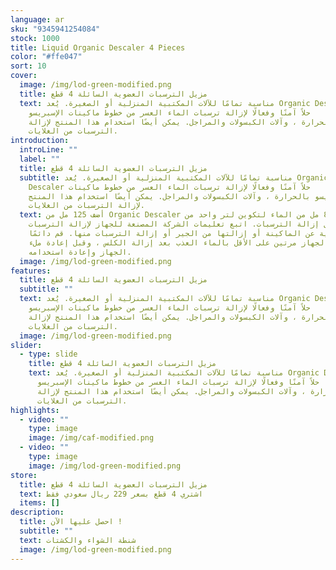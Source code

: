 ```yaml
---
language: ar
sku: "9345941254084"
stock: 1000
title: Liquid Organic Descaler 4 Pieces
color: "#ffe047"
sort: 10
cover:
  image: /img/lod-green-modified.png
  title: مزيل الترسبات العضوية السائلة 4 قطع
  text: مناسبة تمامًا للآلات المكتبية المنزلية أو الصغيرة. يُعد Organic Descaler
    حلاً آمنًا وفعالًا لإزالة ترسبات الماء العسر من خطوط ماكينات الإسبريسو
    بالحرارة ، وآلات الكبسولات والمراجل. يمكن أيضًا استخدام هذا المنتج لإزالة
    الترسبات من الغلايات.
introduction:
  introLine: ""
  label: ""
  title: مزيل الترسبات العضوية السائلة 4 قطع
  subtitle: مناسبة تمامًا للآلات المكتبية المنزلية أو الصغيرة. يُعد Organic
    Descaler حلاً آمنًا وفعالًا لإزالة ترسبات الماء العسر من خطوط ماكينات
    الإسبريسو بالحرارة ، وآلات الكبسولات والمراجل. يمكن أيضًا استخدام هذا المنتج
    لإزالة الترسبات من الغلايات.
  text: أضف 125 مل من Organic Descaler إلى 875 مل من الماء لتكوين لتر واحد من
    محلول إزالة الترسبات. اتبع تعليمات الشركة المصنعة للجهاز لإزالة الترسبات
    الكلسية عن الماكينة أو إزالتها من الجير أو إزالة الترسبات منها. قم دائمًا
    بشطف الجهاز مرتين على الأقل بالماء العذب بعد إزالة الكلس ، وقبل إعادة ملء
    الجهاز وإعادة استخدامه.
  image: /img/lod-green-modified.png
features:
  title: مزيل الترسبات العضوية السائلة 4 قطع
  subtitle: ""
  text: مناسبة تمامًا للآلات المكتبية المنزلية أو الصغيرة. يُعد Organic Descaler
    حلاً آمنًا وفعالًا لإزالة ترسبات الماء العسر من خطوط ماكينات الإسبريسو
    بالحرارة ، وآلات الكبسولات والمراجل. يمكن أيضًا استخدام هذا المنتج لإزالة
    الترسبات من الغلايات.
  image: /img/lod-green-modified.png
slider:
  - type: slide
    title: مزيل الترسبات العضوية السائلة 4 قطع
    text: مناسبة تمامًا للآلات المكتبية المنزلية أو الصغيرة. يُعد Organic Descaler
      حلاً آمنًا وفعالًا لإزالة ترسبات الماء العسر من خطوط ماكينات الإسبريسو
      بالحرارة ، وآلات الكبسولات والمراجل. يمكن أيضًا استخدام هذا المنتج لإزالة
      الترسبات من الغلايات.
highlights:
  - video: ""
    type: image
    image: /img/caf-modified.png
  - video: ""
    type: image
    image: /img/lod-green-modified.png
store:
  title: مزيل الترسبات العضوية السائلة 4 قطع
  text: اشتري 4 قطع بسعر 229 ريال سعودي فقط
  items: []
description:
  title: احصل عليها الآن !
  subtitle: ""
  text: شنطة الشواء والكشتات
  image: /img/lod-green-modified.png
---
```

